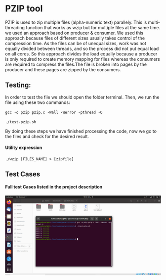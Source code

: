 
# PZIP tool

PZIP is used to zip multiple files (alpha-numeric text) parallely. This is multi-threading function that works as wzip but for multiple files at the same time.
we used an approach based on producer & consumer. We used this approach because files of different sizes usually takes control of the compression time. As the files can be of unequal sizes, work was not equally divided between threads, and so the process did not put equal load on all cores. So this approach divides 
the load equally because a producer is only required to create memory mapping for files whereas the consumers are required to compress the files.The file is broken into pages by the producer and these pages are zipped by the consumers. 


## Testing:
In order to test the file we should open the folder terminal. Then, we run the file using these two commands:

`gcc -o pzip pzip.c -Wall -Werror -pthread -O`

`./test-pzip.sh`

By doing these steps we have finished processing the code, now we go to the files and check for the desired result.

#### Utility expression 
`./wzip [FILES_NAME] > [zipfile]`
## Test Cases

#### Full test Cases listed in the project description 
![](https://github.com/MahmoudKamal01/OS-project-1/blob/main/PZIP/parallelzip.PNG)



